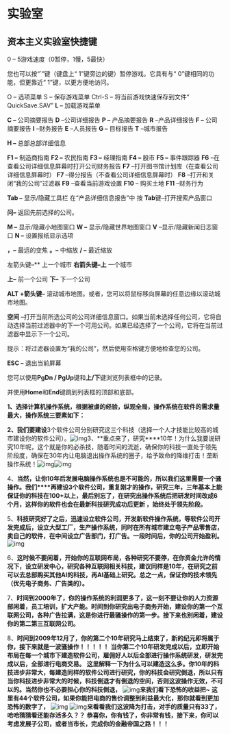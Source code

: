 # 实验室

## 资本主义实验室快捷键

0 – 5游戏速度（0暂停，1慢，5最快）

您也可以按“`”键（键盘上“ 1”键旁边的键）暂停游戏。它具有与“ 0”键相同的功能，但更靠近“ 1”键，以更方便地访问。

O – 选项菜单
     S – 保存游戏菜单
     Ctrl-S – 将当前游戏快速保存到文件“ QuickSave.SAV”
  **L –** 加载游戏菜单

**C –** 公司摘要报告
**D** –公司详细报告
**P –** 产品摘要报告
**R** –产品详细报告
**F –** 公司摘要报告
**I** –财务报告
**E** –人员报告
**G –** 目标报告
**T** –城市报告

**H –** 总部总部详细信息

**F1 –** 制造商指南
**F2 –** 农民指南
**F3 –** 经理指南
**F4 –** 股市
**F5 –** 事件跟踪器
**F6** –在查看公司详细信息屏幕时打开公司财务报告
**F7** –打开图书馆计划库（在查看公司详细信息屏幕时）
**F7** –得分报告（不查看公司详细信息屏幕时）
**F8** –打开和关闭“我的公司”过滤器
**F9** –查看当前游戏设置
**F10** – 购买土地
**F11** –财务行为

**Tab –** 显示/隐藏工具栏 在“产品详细信息报告”中
按 **Tab**键–打开搜索产品窗口

**问–** 返回先前选择的公司。

**M –** 显示/隐藏小地图窗口
**W –** 显示/隐藏世界地图窗口
**V** –显示/隐藏新闻日志窗口
**N –** 设置报纸显示选项

**，–** 最远的变焦
**。–** 中缩放
**/ –** 最近缩放

左箭头键–** 上一个城市
**右箭头键–上** 一个城市

**上–** 前一个公司
**下–** 下一个公司

**ALT +箭头键–** 滚动城市地图。或者，您可以将鼠标移向屏幕的任意边缘以滚动城市地图。

**空间** –打开当前所选公司的公司详细信息窗口。如果当前未选择任何公司，它将自动选择当前过滤器中的下一个可用公司。如果已经选择了一个公司，它将在当前过滤器中显示下一个公司。

提示：将过滤器设置为“我的公司”，然后使用空格键方便地检查您的公司。

**ESC –** 退出当前屏幕

您可以使用**PgDn / PgUp**键和**上/下**键浏览列表框中的记录。

并使用**Home**和**End**键跳到列表框的顶部和底部。





 **1、选择计算机操作系统，根据被虐的经验，纵观全局，操作系统在软件的需求量最大，操作系统三要素如下：** 

 **2、我们要建设**3个软件公司分别研究这三个科技（选择一个人才技能比较高的城市建设你的软件公司）。![img](https://att.3dmgame.com/att/forum/202002/02/232004druxzbmbrxn9z7nr.png)3、**重点来了，研究****10年！为什么我要说研究10年呢，这个就是你的必杀技，随着时间的流逝，确保你的科技一直处于领先阶段度，确保在30年内让电脑退出操作系统的圈子，给予致命的降维打击！垄断操作系统！![img](https://att.3dmgame.com/att/forum/202002/02/232004xud8a9qat8uzjd3d.png)![img](https://att.3dmgame.com/att/forum/202002/02/232004rwwdsfsaw8bcfti8.png) 

4、**当然，让你10年后发展电脑操作系统也是不可能的，所以我们这里需要一个骚操作。我们****再建设3个软件公司，重复刚才的操作，研究三年，三年基本上能保证你的科技在100+以上，最后别忘了，在研究出操作系统后把研发时间改成6个月，这样你的软件也会在最新科技研究成功后更新 ，始终处于领先阶段。** 

5、**科技研究好了之后，迅速设立软件公司，开发新软件操作系统，等软件公司开发完成后，设立大型工厂，生产操作系统，同时在所有城市建立电子产品零售店，卖自己的软件，在中间设立广告部门，打广告。一段时间后，你的公司开始盈利。** ![img](https://att.3dmgame.com/att/forum/202002/02/232004muwwdw32wc2w3j2n.png) 

6、**这时候不要闲着，开始你的互联网布局，各种研究不要停，在你资金允许的情况下，设立研发中心，研究各种互联网相关科技，建议同样是10年，在研究之前可以去总部购买其他AI的科技，再AI基础上研究。总之一点，保证你的技术领先（优先电子商务、广告类的）。**   

7、**时间到2000年了，你的操作系统的利润更多了，这一刻不要让你的人力资源部闲着，员工培训，扩大产能。时间到你研究出电子商务开始，建设你的第一个互联网公司，各种广告拉满，这是你进行最骚操作的第一步。接下来也别闲着，建设你的第二第三互联网公司。**

8、**时间到2009年12月了，你的第二个10年研究马上结束了，新的纪元即将属于你，接下来就是一波骚操作！！！！！** **当你第二个10年研发完成以后，立即开始布局在每一个城市下建造软件公司，雇佣好人以后全部进行操作系统研发，研发完成以后，全部进行电商交易。**  **这里解释一下为什么可以建造这么多。你10年的科技进步非常大，每建造同样的软件公司进行研究，你的科技会研究倒退，所以只有当你科技进步非常大的时候，科技倒退才有倒退的空间，否则这波操作无效，不可以的。当然你也不必要担心你的科技倒退，** ![img](https://att.3dmgame.com/att/forum/202002/02/232005xzy1gw9hczqc9qhw.png)**来我们看下恐怖的收益把~** **这里有44个软件公司，如果你能把电商的售价调整到利益最大化，那你就看到更加恐怖的数字了，** ![img](https://att.3dmgame.com/att/forum/202002/02/232635jxtcwnas25x9xnzu.jpg) ![img](https://att.3dmgame.com/att/forum/202002/02/232635vcszn69qce4necqw.jpg)**来看看我们这波降为打击，对手的质量只有33了，哈哈猜猜看还能存活多久？？**  **恭喜你，你有钱了，你非常有钱，接下来，你可以考虑发展子公司，或者当市长，完成你的金融帝国之路！！！**